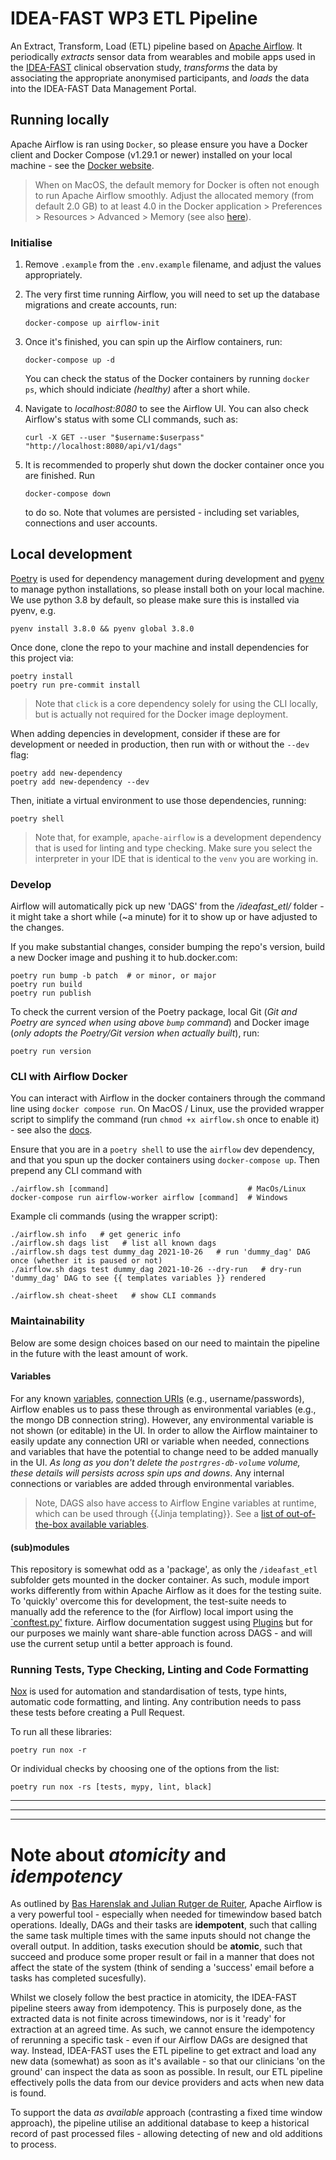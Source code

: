 # IDEA-FAST WP3 ETL Pipeline

An Extract, Transform, Load (ETL) pipeline based on [Apache Airflow](https://airflow.apache.org/). It periodically _extracts_ sensor data from wearables and mobile apps used in the [IDEA-FAST](www.idea-fast.eu) clinical observation study, _transforms_ the data by associating the appropriate anonymised participants, and _loads_ the data into the IDEA-FAST Data Management Portal.

## Running locally

Apache Airflow is ran using `Docker`, so please ensure you have a Docker client and Docker Compose (v1.29.1 or newer) installed on your local machine - see the [Docker website](https://docs.docker.com/get-started/).

> When on MacOS, the default memory for Docker is often not enough to run Apache Airflow smoothly. Adjust the allocated memory (from default 2.0 GB) to at least 4.0 in the Docker application > Preferences > Resources > Advanced > Memory (see also [here](https://docs.docker.com/desktop/mac/#advanced)).


### Initialise
1. Remove `.example` from the `.env.example` filename, and adjust the values appropriately.
1. The very first time running Airflow, you will need to set up the database migrations and create accounts, run:

    ```shell
    docker-compose up airflow-init
    ```

1. Once it's finished, you can spin up the Airflow containers, run:

    ```shell
    docker-compose up -d
    ```
    You can check the status of the Docker containers by running `docker ps`, which should indiciate _(healthy)_ after a short while.
1. Navigate to _localhost:8080_ to see the Airflow UI. You can also check Airflow's status with some CLI commands, such as:
    ```shell
    curl -X GET --user "$username:$userpass" "http://localhost:8080/api/v1/dags"
    ```

1. It is recommended to properly shut down the docker container once you are finished. Run
    ```shell
    docker-compose down
    ```
    to do so. Note that volumes are persisted - including set variables, connections and user accounts.

## Local development

[Poetry](https://python-poetry.org/) is used for dependency management during development and [pyenv](https://github.com/pyenv/pyenv) to manage python installations, so please install both on your local machine. We use python 3.8 by default, so please make sure this is installed via pyenv, e.g.

```shell
pyenv install 3.8.0 && pyenv global 3.8.0
```

Once done, clone the repo to your machine and install dependencies for this project via:

```shell
poetry install
poetry run pre-commit install
```

> Note that `click` is a core dependency solely for using the CLI locally, but is actually not required for the Docker image deployment.

When adding depencies in development, consider if these are for development or needed in production, then run with or without the `--dev` flag:
```shell
poetry add new-dependency
poetry add new-dependency --dev
```

Then, initiate a virtual environment to use those dependencies, running:

```shell
poetry shell
```

> Note that, for example, `apache-airflow` is a development dependency that is used for linting and type checking. Make sure you select the interpreter in your IDE that is identical to the `venv` you are working in.

### Develop
Airflow will automatically pick up new 'DAGS' from the _/ideafast_etl/_ folder - it might take a short while (~a minute) for it to show up or have adjusted to the changes.

If you make substantial changes, consider bumping the repo's version, build a new Docker image and pushing it to hub.docker.com:

```shell
poetry run bump -b patch  # or minor, or major
poetry run build
poetry run publish
```

To check the current version of the Poetry package, local Git (_Git and Poetry are synced when using above `bump` command_) and Docker image (_only adopts the Poetry/Git version when actually built_), run:
```shell
poetry run version
```

### CLI with Airflow Docker

You can interact with Airflow in the docker containers through the command line using `docker compose run`. On MacOS / Linux, use the provided wrapper script to simplify the command (run `chmod +x airflow.sh` once to enable it) - see also the [docs](https://airflow.apache.org/docs/apache-airflow/stable/start/docker.html#running-the-cli-commands).

Ensure that you are in a `poetry shell` to use the `airflow` dev dependency, and that you spun up the docker containers using `docker-compose up`. Then prepend any CLI command with
```shell
./airflow.sh [command]                               # MacOs/Linux
docker-compose run airflow-worker airflow [command]  # Windows
```

Example cli commands (using the wrapper script):
```shell
./airflow.sh info   # get generic info
./airflow.sh dags list   # list all known dags
./airflow.sh dags test dummy_dag 2021-10-26   # run 'dummy_dag' DAG once (whether it is paused or not)
./airflow.sh dags test dummy_dag 2021-10-26 --dry-run   # dry-run 'dummy_dag' DAG to see {{ templates variables }} rendered

./airflow.sh cheat-sheet   # show CLI commands
```

### Maintainability

Below are some design choices based on our need to maintain the pipeline in the future with the least amount of work.

#### Variables

For any known [variables](https://airflow.apache.org/docs/apache-airflow/stable/howto/variable.html), [connection URIs](https://airflow.apache.org/docs/apache-airflow/stable/howto/connection.html) (e.g., username/passwords), Airflow enables us to pass these through as environmental variables (e.g., the mongo DB connection string). However, any environmental variable is not shown (or editable) in the UI. In order to allow the Airflow maintainer to easily update any connection URI or variable when needed, connections and variables that have the potential to change need to be added manually in the UI. _As long as you don't delete the `postrgres-db-volume` volume, these details will persists across spin ups and downs_. Any internal connections or variables are added through environmental variables.

> Note, DAGS also have access to Airflow Engine variables at runtime, which can be used through {{Jinja templating}}. See a [list of out-of-the-box available variables](https://airflow.apache.org/docs/apache-airflow/stable/templates-ref.html).

#### (sub)modules

This repository is somewhat odd as a 'package', as only the `/ideafast_etl` subfolder gets mounted in the docker container. As such, module import works differently from within Apache Airflow as it does for the testing suite. To 'quickly' overcome this for development, the test-suite needs to manually add the reference to the (for Airflow) local import using the [`conftest.py'](/tests/conftest.py) fixture. Airflow documentation suggest using [Plugins](https://airflow.apache.org/docs/apache-airflow/stable/plugins.html) but for our purposes we mainly want share-able function across DAGS - and will use the current setup until a better approach is found.

### Running Tests, Type Checking, Linting and Code Formatting

[Nox](https://nox.thea.codes/) is used for automation and standardisation of tests, type hints, automatic code formatting, and linting. Any contribution needs to pass these tests before creating a Pull Request.

To run all these libraries:

    poetry run nox -r

Or individual checks by choosing one of the options from the list:

    poetry run nox -rs [tests, mypy, lint, black]

--------
--------
--------

# Note about _atomicity_ and _idempotency_

As outlined by [Bas Harenslak and Julian Rutger de Ruiter](https://github.com/BasPH/data-pipelines-with-apache-airflow), Apache Airflow is a very powerful tool - especially when needed for timewindow based batch operations. Ideally, DAGs and their tasks are **idempotent**, such that calling the same task multiple times with the same inputs should not change the overall output. In addition, tasks execution should be **atomic**, such that succeed and produce some proper result or fail in a manner that does not affect the state of the system (think of sending a 'success' email before a tasks has completed sucesfully).

Whilst we closely follow the best practice in atomicity, the IDEA-FAST pipeline steers away from idempotency. This is purposely done, as the extracted data is not finite across timewindows, nor is it 'ready' for extraction at an agreed time. As such, we cannot ensure the idempotency of rerunning a specific task - even if our Airflow DAGs are designed that way. Instead, IDEA-FAST uses the ETL pipeline to get extract and load any new data (somewhat) as soon as it's available - so that our clinicians 'on the ground' can inspect the data as soon as possible. In result, our ETL pipeline effectively polls the data from our device providers and acts when new data is found.

To support the data _as available_ approach (contrasting a fixed time window approach), the pipeline utilise an additional database to keep a historical record of past processed files - allowing detecting of new and old additions to process.